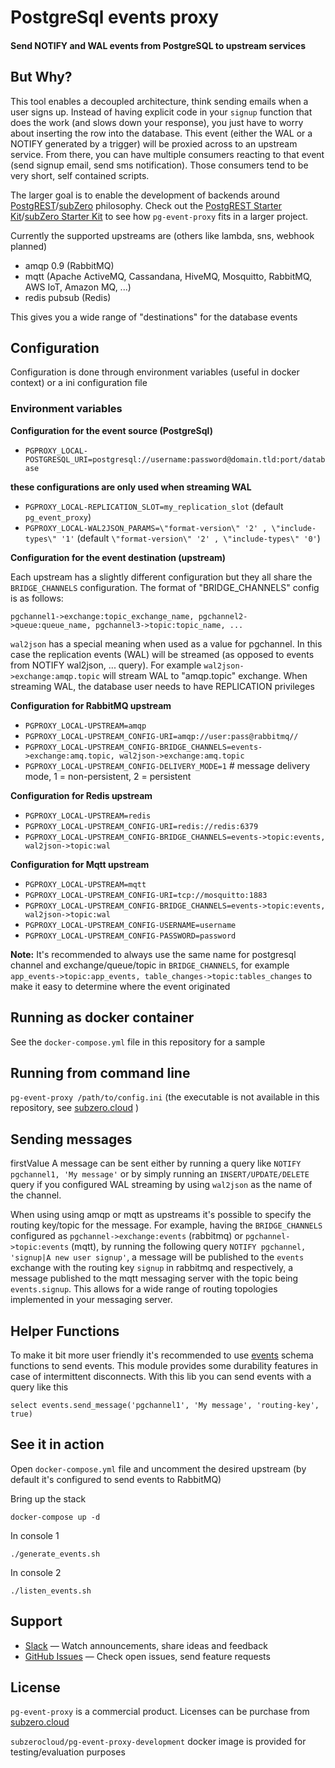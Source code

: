 # PostgreSql events proxy

#### Send NOTIFY and WAL events from PostgreSQL to upstream services


## But Why?

This tool enables a decoupled architecture, think sending emails when a user signs up. Instead of having explicit code in your `signup` function that does the work (and slows down your response), you just have to worry about inserting the row into the database. This event (either the WAL or a NOTIFY generated by a trigger) will be proxied across to an upstream service. From there, you can have multiple consumers reacting to that event (send signup email, send sms notification). Those consumers tend to be very short, self contained scripts.

The larger goal is to enable the development of backends around [PostgREST](https://postgrest.com)/[subZero](https://subzero.cloud/) philosophy.
Check out the [PostgREST Starter Kit](https://github.com/subzerocloud/postgrest-starter-kit)/[subZero Starter Kit](https://github.com/subzerocloud/subzero-starter-kit) to see how `pg-event-proxy` fits in a larger project.

Currently the supported upstreams are (others like lambda, sns, webhook planned)
- amqp 0.9 (RabbitMQ)
- mqtt (Apache ActiveMQ, Cassandana, HiveMQ, Mosquitto, RabbitMQ, AWS IoT, Amazon MQ, ...)
- redis pubsub (Redis)

This gives you a wide range of "destinations" for the database events

## Configuration

Configuration is done through environment variables (useful in docker context) or a ini configuration file

### Environment variables

**Configuration for the event source (PostgreSql)**
- `PGPROXY_LOCAL-POSTGRESQL_URI=postgresql://username:password@domain.tld:port/database`

**these configurations are only used when streaming WAL**
- `PGPROXY_LOCAL-REPLICATION_SLOT=my_replication_slot` (default `pg_event_proxy`)
- `PGPROXY_LOCAL-WAL2JSON_PARAMS=\"format-version\" '2' , \"include-types\" '1'` (default `\"format-version\" '2' , \"include-types\" '0'`)

**Configuration for the event destination (upstream)**

Each upstream has a slightly different configuration but they all share the `BRIDGE_CHANNELS` configuration.
The format of "BRIDGE_CHANNELS" config is as follows:

```
pgchannel1->exchange:topic_exchange_name, pgchannel2->queue:queue_name, pgchannel3->topic:topic_name, ...
```

`wal2json` has a special meaning when used as a value for pgchannel.
In this case the replication events (WAL) will be streamed (as opposed to events from NOTIFY wal2json, ... query).
For example `wal2json->exchange:amqp.topic` will stream WAL to "amqp.topic" exchange.
When streaming WAL, the database user needs to have REPLICATION privileges


**Configuration for RabbitMQ upstream**
- `PGPROXY_LOCAL-UPSTREAM=amqp`
- `PGPROXY_LOCAL-UPSTREAM_CONFIG-URI=amqp://user:pass@rabbitmq//`
- `PGPROXY_LOCAL-UPSTREAM_CONFIG-BRIDGE_CHANNELS=events->exchange:amq.topic, wal2json->exchange:amq.topic`
- `PGPROXY_LOCAL-UPSTREAM_CONFIG-DELIVERY_MODE=1` # message delivery mode, 1 = non-persistent, 2 = persistent

**Configuration for Redis upstream**
- `PGPROXY_LOCAL-UPSTREAM=redis`
- `PGPROXY_LOCAL-UPSTREAM_CONFIG-URI=redis://redis:6379`
- `PGPROXY_LOCAL-UPSTREAM_CONFIG-BRIDGE_CHANNELS=events->topic:events, wal2json->topic:wal`

**Configuration for Mqtt upstream**
- `PGPROXY_LOCAL-UPSTREAM=mqtt`
- `PGPROXY_LOCAL-UPSTREAM_CONFIG-URI=tcp://mosquitto:1883`
- `PGPROXY_LOCAL-UPSTREAM_CONFIG-BRIDGE_CHANNELS=events->topic:events, wal2json->topic:wal`
- `PGPROXY_LOCAL-UPSTREAM_CONFIG-USERNAME=username`
- `PGPROXY_LOCAL-UPSTREAM_CONFIG-PASSWORD=password`

**Note:** It's recommended to always use the same name for postgresql channel and exchange/queue/topic in `BRIDGE_CHANNELS`, for example
`app_events->topic:app_events, table_changes->topic:tables_changes` to make it easy to determine where the event originated


## Running as docker container
See the `docker-compose.yml` file in this repository for a sample

## Running from command line
`pg-event-proxy /path/to/config.ini` (the executable is not available in this repository, see [subzero.cloud](https://subzero.cloud) )

## Sending messages
firstValue
A message can be sent either by running a query like `NOTIFY pgchannel1, 'My message'` or by simply running an `INSERT/UPDATE/DELETE` query if you configured WAL streaming by using `wal2json` as the name of the channel. 

When using using amqp or mqtt as upstreams it's possible to specify the routing key/topic for the message.
For example, having the `BRIDGE_CHANNELS` configured as `pgchannel->exchange:events` (rabbitmq) or `pgchannel->topic:events` (mqtt), by running the following query
`NOTIFY pgchannel, 'signup|A new user signup'`, a message will be published to the `events` exchange with the routing key `signup` in rabbitmq and respectively, a message published to the mqtt messaging server with the topic being `events.signup`. This allows for a wide range of routing topologies implemented in your messaging server.

## Helper Functions

To make it bit more user friendly it's recommended to use [events](postgres/1_events.sql) schema functions to send events. This module provides some durability features in case of intermittent disconnects. With this lib you can send events with a query like this
```
select events.send_message('pgchannel1', 'My message', 'routing-key', true)
```

## See it in action
Open `docker-compose.yml` file and uncomment the desired upstream (by default it's configured to send events to RabbitMQ)

Bring up the stack
```
docker-compose up -d
```

In console 1
```
./generate_events.sh
```

In console 2
```
./listen_events.sh
```


## Support

* [Slack](https://slack.subzero.cloud/) — Watch announcements, share ideas and feedback
* [GitHub Issues](https://github.com/subzerocloud/pg-event-proxy/issues) — Check open issues, send feature requests


## License
`pg-event-proxy` is a commercial product. Licenses can be purchase from [subzero.cloud](https://subzero.cloud/)

`subzerocloud/pg-event-proxy-development` docker image is provided for testing/evaluation purposes

